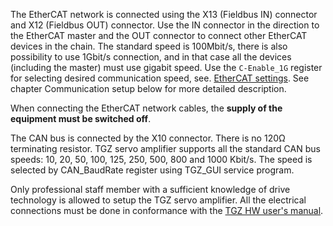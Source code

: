 The EtherCAT network is connected using the X13 (Fieldbus IN) connector and X12 (Fieldbus OUT) connector.
Use the IN connector in the direction to the EtherCAT master and the OUT connector to connect other EtherCAT devices in the chain.
The standard speed is 100Mbit/s, there is also possibility to use 1Gbit/s connection, and in that case all the devices (including the master) must use gigabit speed.
Use the `C-Enable_1G` register for selecting desired communication speed, see. [EtherCAT settings](EtherCAT.md#ECATcommSettings).
See chapter Communication setup below for more detailed description.   

When connecting the EtherCAT network cables, the **supply of the equipment must be switched off**.   

The CAN bus is connected by the X10 connector.
There is no 120Ω terminating resistor.
TGZ servo amplifier supports all the standard CAN bus speeds: 10, 20, 50, 100, 125, 250, 500, 800 and 1000 Kbit/s.
The speed is selected by CAN_BaudRate register using TGZ_GUI service program.   

Only professional staff member with a sufficient knowledge of drive technology is allowed to setup the TGZ servo amplifier.
All the electrical connections must be done in conformance with the [TGZ HW user's manual](../../../../CZ/TGZ/TGZ-D-48-13/md/mark.md).